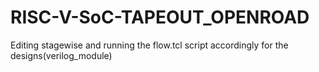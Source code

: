 # RISC-V-SoC-TAPEOUT_OPENROAD
Editing stagewise and running the flow.tcl script accordingly for the designs(verilog_module)
